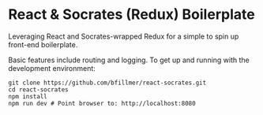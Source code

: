 
# React & Socrates (Redux) Boilerplate

Leveraging React and Socrates-wrapped Redux for a simple to spin up front-end boilerplate.

Basic features include routing and logging. To get up and running with the development environment:

```shell
git clone https://github.com/bfillmer/react-socrates.git
cd react-socrates
npm install
npm run dev # Point browser to: http://localhost:8080
```

